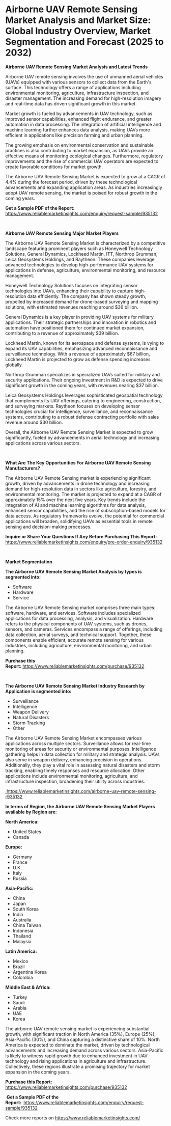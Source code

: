 <p><h1>Airborne UAV Remote Sensing Market Analysis and Market Size: Global Industry Overview, Market Segmentation and Forecast (2025 to 2032)</h1></p><p><strong>Airborne UAV Remote Sensing Market Analysis and Latest Trends</strong></p>
<p><p>Airborne UAV remote sensing involves the use of unmanned aerial vehicles (UAVs) equipped with various sensors to collect data from the Earth's surface. This technology offers a range of applications including environmental monitoring, agriculture, infrastructure inspection, and disaster management. The increasing demand for high-resolution imagery and real-time data has driven significant growth in this market. </p><p>Market growth is fueled by advancements in UAV technology, such as improved sensor capabilities, enhanced flight endurance, and greater automation in data processing. The integration of artificial intelligence and machine learning further enhances data analysis, making UAVs more efficient in applications like precision farming and urban planning. </p><p>The growing emphasis on environmental conservation and sustainable practices is also contributing to market expansion, as UAVs provide an effective means of monitoring ecological changes. Furthermore, regulatory improvements and the rise of commercial UAV operators are expected to create favorable conditions for market growth. </p><p>The Airborne UAV Remote Sensing Market is expected to grow at a CAGR of 4.4% during the forecast period, driven by these technological advancements and expanding application areas. As industries increasingly adopt UAV remote sensing, the market is poised for robust growth in the coming years.</p></p>
<p><strong>Get a Sample PDF of the Report:&nbsp;</strong> <a href="https://www.reliablemarketinsights.com/enquiry/request-sample/935132?utm_campaign=3320&utm_medium=2&utm_source=Github&utm_content=ia&utm_term=07032025&utm_id=airborne-uav-remote-sensing">https://www.reliablemarketinsights.com/enquiry/request-sample/935132</a></p>
<p>&nbsp;</p>
<p><strong>Airborne UAV Remote Sensing Major Market Players</strong></p>
<p><p>The Airborne UAV Remote Sensing Market is characterized by a competitive landscape featuring prominent players such as Honeywell Technology Solutions, General Dynamics, Lockheed Martin, ITT, Northrop Grumman, Leica Geosystems Holdings, and Raytheon. These companies leverage advanced technologies to develop high-performance UAV systems for applications in defense, agriculture, environmental monitoring, and resource management.</p><p>Honeywell Technology Solutions focuses on integrating sensor technologies into UAVs, enhancing their capability to capture high-resolution data efficiently. The company has shown steady growth, propelled by increased demand for drone-based surveying and mapping solutions, with estimated revenues reaching around $36 billion.</p><p>General Dynamics is a key player in providing UAV systems for military applications. Their strategic partnerships and innovation in robotics and automation have positioned them for continued market expansion, contributing to a revenue of approximately $39 billion.</p><p>Lockheed Martin, known for its aerospace and defense systems, is vying to expand its UAV capabilities, emphasizing advanced reconnaissance and surveillance technology. With a revenue of approximately $67 billion, Lockheed Martin is projected to grow as defense spending increases globally.</p><p>Northrop Grumman specializes in specialized UAVs suited for military and security applications. Their ongoing investment in R&D is expected to drive significant growth in the coming years, with revenues nearing $37 billion.</p><p>Leica Geosystems Holdings leverages sophisticated geospatial technology that complements its UAV offerings, catering to engineering, construction, and surveying markets. Raytheon focuses on developing sensor technologies crucial for intelligence, surveillance, and reconnaissance systems, contributing to a robust defense contracting portfolio with sales revenue around $30 billion.</p><p>Overall, the Airborne UAV Remote Sensing Market is expected to grow significantly, fueled by advancements in aerial technology and increasing applications across various sectors.</p></p>
<p>&nbsp;</p>
<p><strong>What Are The Key Opportunities For Airborne UAV Remote Sensing Manufacturers?</strong></p>
<p><p>The Airborne UAV Remote Sensing market is experiencing significant growth, driven by advancements in drone technology and increasing demand for high-resolution data in sectors like agriculture, forestry, and environmental monitoring. The market is projected to expand at a CAGR of approximately 15% over the next five years. Key trends include the integration of AI and machine learning algorithms for data analysis, enhanced sensor capabilities, and the rise of subscription-based models for data access. As regulatory frameworks evolve, the potential for commercial applications will broaden, solidifying UAVs as essential tools in remote sensing and decision-making processes.</p></p>
<p><strong>Inquire or Share Your Questions If Any Before Purchasing This Report:</strong> <a href="https://www.reliablemarketinsights.com/enquiry/pre-order-enquiry/935132?utm_campaign=3320&utm_medium=2&utm_source=Github&utm_content=ia&utm_term=07032025&utm_id=airborne-uav-remote-sensing">https://www.reliablemarketinsights.com/enquiry/pre-order-enquiry/935132</a></p>
<p>&nbsp;</p>
<p><strong>Market Segmentation</strong></p>
<p><strong>The Airborne UAV Remote Sensing Market Analysis by types is segmented into:</strong></p>
<p><ul><li>Software</li><li>Hardware</li><li>Service</li></ul></p>
<p><p>The Airborne UAV Remote Sensing market comprises three main types: software, hardware, and services. Software includes specialized applications for data processing, analysis, and visualization. Hardware refers to the physical components of UAV systems, such as drones, sensors, and cameras. Services encompass a range of offerings, including data collection, aerial surveys, and technical support. Together, these components enable efficient, accurate remote sensing for various industries, including agriculture, environmental monitoring, and urban planning.</p></p>
<p><strong>Purchase this Report:&nbsp;</strong><a href="https://www.reliablemarketinsights.com/purchase/935132?utm_campaign=3320&utm_medium=2&utm_source=Github&utm_content=ia&utm_term=07032025&utm_id=airborne-uav-remote-sensing">https://www.reliablemarketinsights.com/purchase/935132</a></p>
<p>&nbsp;</p>
<p><strong>The Airborne UAV Remote Sensing Market Industry Research by Application is segmented into:</strong></p>
<p><ul><li>Surveillance</li><li>Intelligence</li><li>Weapon Delivery</li><li>Natural Disasters</li><li>Storm Tracking</li><li>Other</li></ul></p>
<p><p>The Airborne UAV Remote Sensing Market encompasses various applications across multiple sectors. Surveillance allows for real-time monitoring of areas for security or environmental purposes. Intelligence gathering helps in data collection for military and strategic analysis. UAVs also serve in weapon delivery, enhancing precision in operations. Additionally, they play a vital role in assessing natural disasters and storm tracking, enabling timely responses and resource allocation. Other applications include environmental monitoring, agriculture, and infrastructure inspection, broadening their utility across industries.</p></p>
<p><a href="https://www.reliablemarketinsights.com/airborne-uav-remote-sensing-r935132?utm_campaign=3320&utm_medium=2&utm_source=Github&utm_content=ia&utm_term=07032025&utm_id=airborne-uav-remote-sensing">&nbsp;https://www.reliablemarketinsights.com/airborne-uav-remote-sensing-r935132</a></p>
<p><strong>In terms of Region, the Airborne UAV Remote Sensing Market Players available by Region are:</strong></p>
<p>
    <p> <strong> North America: </strong>
        <ul>
            <li>United States</li>
            <li>Canada</li>
        </ul>
        </p> 
    <p> <strong> Europe: </strong>
        <ul>
            <li>Germany</li>
            <li>France</li>
            <li>U.K.</li>
            <li>Italy</li>
            <li>Russia</li>
        </ul>
        </p> 
    <p> <strong> Asia-Pacific: </strong>
        <ul>
            <li>China</li>
            <li>Japan</li>
            <li>South Korea</li>
            <li>India</li>
            <li>Australia</li>
            <li>China Taiwan</li>
            <li>Indonesia</li>
            <li>Thailand</li>
            <li>Malaysia</li>
        </ul>
        </p> 
    <p> <strong> Latin America: </strong>
        <ul>
            <li>Mexico</li>
            <li>Brazil</li>
            <li>Argentina Korea</li>
            <li>Colombia</li>
        </ul>
        </p> 
    <p> <strong> Middle East & Africa: </strong>
        <ul>
            <li>Turkey</li>
            <li>Saudi</li>
            <li>Arabia</li>
            <li>UAE</li>
            <li>Korea</li>
        </ul>
    </p>
    </p>
<p><p>The airborne UAV remote sensing market is experiencing substantial growth, with significant traction in North America (35%), Europe (25%), Asia-Pacific (30%), and China capturing a distinctive share of 10%. North America is expected to dominate the market, driven by technological advancements and increasing demand across various sectors. Asia-Pacific is likely to witness rapid growth due to enhanced investment in UAV technology and rising applications in agriculture and infrastructure. Collectively, these regions illustrate a promising trajectory for market expansion in the coming years.</p></p>
<p><strong>Purchase this Report: </strong><a href="https://www.reliablemarketinsights.com/purchase/935132?utm_campaign=3320&utm_medium=2&utm_source=Github&utm_content=ia&utm_term=07032025&utm_id=airborne-uav-remote-sensing">https://www.reliablemarketinsights.com/purchase/935132</a></p>
<p>&nbsp;<strong>Get a Sample PDF of the Report:&nbsp;&nbsp;</strong><a href="https://www.reliablemarketinsights.com/enquiry/request-sample/935132?utm_campaign=3320&utm_medium=2&utm_source=Github&utm_content=ia&utm_term=07032025&utm_id=airborne-uav-remote-sensing">https://www.reliablemarketinsights.com/enquiry/request-sample/935132</a></p>
<p><strong></strong></p>
<p>Check more reports on <a href="https://www.reliablemarketinsights.com/?utm_campaign=3320&utm_medium=2&utm_source=Github&utm_content=ia&utm_term=07032025&utm_id=airborne-uav-remote-sensing">https://www.reliablemarketinsights.com/</a></p>